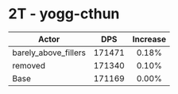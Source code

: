 # 2T - yogg-cthun
| Actor | DPS | Increase |
|---|:---:|:---:|
|barely_above_fillers|171471|0.18%|
|removed|171340|0.10%|
|Base|171169|0.00%|
